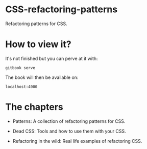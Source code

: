 # CSS-refactoring-patterns

Refactoring patterns for CSS.

# How to view it?

It's not finished but you can perve at it with:

```
gitbook serve
```

The book will then be available on:
```
localhost:4000
```

# The chapters

- Patterns: A collection of refactoring patterns for CSS.

- Dead CSS: Tools and how to use them with your CSS.

- Refactoring in the wild: Real life examples of refactoring CSS.
